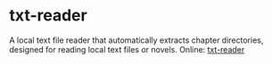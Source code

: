 # txt-reader

A local text file reader that automatically extracts chapter directories, designed for reading local text files or novels.
Online: [txt-reader](https://woo.omuen.com/demo/txt-reader/main.html)
